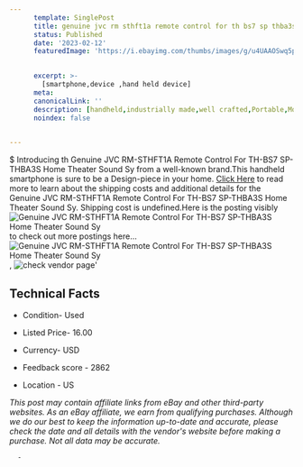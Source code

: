 ```yaml
---
      template: SinglePost
      title: genuine jvc rm sthft1a remote control for th bs7 sp thba3s home theater sound sy
      status: Published
      date: '2023-02-12'
      featuredImage: 'https://i.ebayimg.com/thumbs/images/g/u4UAAOSwq5pjxDlr/s-l225.jpg'
       

      excerpt: >-
        [smartphone,device ,hand held device]
      meta:
      canonicalLink: ''
      description: [handheld,industrially made,well crafted,Portable,Mobile,Compact,Convenient,Lightweight,Maneuverable,Man-portable,Miniature,Carriable,Hand-held,Light,Holdable,Transportable,Mobile device,Pocket-sized,On-the-go,Wireless,Cordless,Compact size,Convenient size, smartphone,device ,hand held device]
      noindex: false
      

---
```

$
      Introducing th Genuine JVC RM-STHFT1A Remote Control For TH-BS7 SP-THBA3S Home Theater Sound Sy from a well-known brand.This handheld smartphone is sure to be a Design-piece in your home. [Click Here](https://www.ebay.com/itm/295474027350?hash=item44cb9fdb56%3Ag%3Au4UAAOSwq5pjxDlr&mkevt=1&mkcid=1&mkrid=711-53200-19255-0&campid=%253CePNCampaignId%253E&customid=%253CreferenceId%253E&toolid=10049) to read more to learn about the shipping costs and additional details for the Genuine JVC RM-STHFT1A Remote Control For TH-BS7 SP-THBA3S Home Theater Sound Sy. Shipping cost is undefined.Here is the posting visibly ![Genuine JVC RM-STHFT1A Remote Control For TH-BS7 SP-THBA3S Home Theater Sound Sy](https://i.ebayimg.com/thumbs/images/g/u4UAAOSwq5pjxDlr/s-l225.jpg) to check out more postings here... ![Genuine JVC RM-STHFT1A Remote Control For TH-BS7 SP-THBA3S Home Theater Sound Sy](https://i.ebayimg.com/images/g/u4UAAOSwq5pjxDlr/s-l1600.jpg), ![check vendor page](https://origin-galleryplus.ebayimg.com/ws/web/295474027350_2_0_1/225x225.jpg,https://origin-galleryplus.ebayimg.com/ws/web/295474027350_3_0_1/225x225.jpg,https://origin-galleryplus.ebayimg.com/ws/web/295474027350_4_0_1/225x225.jpg,https://origin-galleryplus.ebayimg.com/ws/web/295474027350_5_0_1/225x225.jpg,https://origin-galleryplus.ebayimg.com/ws/web/295474027350_6_0_1/225x225.jpg,https://origin-galleryplus.ebayimg.com/ws/web/295474027350_7_0_1/225x225.jpg)'

      

 ## Technical Facts 



     
      

 - Condition- Used 


      

 - Listed Price- 16.00 


      

 - Currency- USD 


      

 - Feedback score - 2862 


      

 - Location - US 


      
      

 *_This post may contain affiliate links from eBay and other third-party websites. As an eBay affiliate, we earn from qualifying purchases. Although we do our best to keep the information up-to-date and accurate, please check the date and all details with the vendor's website before making a purchase. Not all data may be accurate._*




      -
